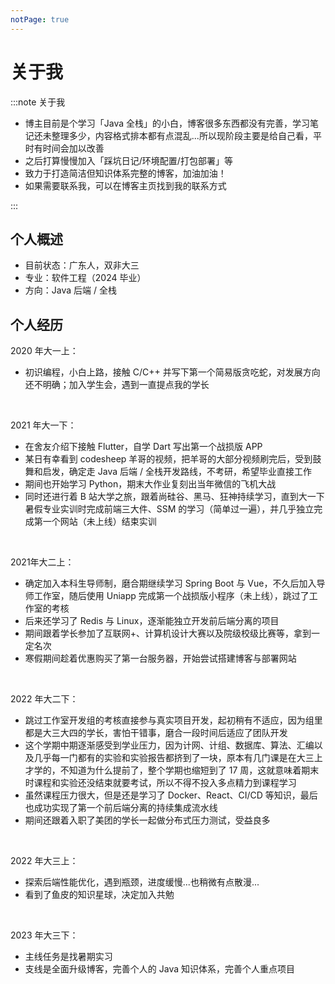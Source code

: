 ```yaml
---
notPage: true
---
```




# 关于我

:::note 关于我
- 博主目前是个学习「Java 全栈」的小白，博客很多东西都没有完善，学习笔记还未整理多少，内容格式排本都有点混乱...所以现阶段主要是给自己看，平时有时间会加以改善
- 之后打算慢慢加入「踩坑日记/环境配置/打包部署」等
- 致力于打造简洁但知识体系完整的博客，加油加油！
- 如果需要联系我，可以在博客主页找到我的联系方式

:::






## 个人概述

- 目前状态：广东人，双非大三
- 专业：软件工程（2024 毕业）
- 方向：Java 后端 / 全栈






## 个人经历

2020 年大一上：

- 初识编程，小白上路，接触 C/C++ 并写下第一个简易版贪吃蛇，对发展方向还不明确；加入学生会，遇到一直提点我的学长

<br/>



2021 年大一下：

- 在舍友介绍下接触 Flutter，自学 Dart 写出第一个战损版 APP
- 某日有幸看到 codesheep 羊哥的视频，把羊哥的大部分视频刷完后，受到鼓舞和启发，确定走 Java 后端 / 全栈开发路线，不考研，希望毕业直接工作
- 期间也开始学习 Python，期末大作业复刻出当年微信的飞机大战
- 同时还进行着 B 站大学之旅，跟着尚硅谷、黑马、狂神持续学习，直到大一下暑假专业实训时完成前端三大件、SSM 的学习（简单过一遍），并几乎独立完成第一个网站（未上线）结束实训

<br/>



2021年大二上：

- 确定加入本科生导师制，磨合期继续学习 Spring Boot 与 Vue，不久后加入导师工作室，随后使用 Uniapp 完成第一个战损版小程序（未上线），跳过了工作室的考核
- 后来还学习了 Redis 与 Linux，逐渐能独立开发前后端分离的项目
- 期间跟着学长参加了互联网+、计算机设计大赛以及院级校级比赛等，拿到一定名次
- 寒假期间趁着优惠购买了第一台服务器，开始尝试搭建博客与部署网站

<br/>



2022 年大二下：

- 跳过工作室开发组的考核直接参与真实项目开发，起初稍有不适应，因为组里都是大三大四的学长，害怕干错事，磨合一段时间后适应了团队开发
- 这个学期中期逐渐感受到学业压力，因为计网、计组、数据库、算法、汇编以及几乎每一门都有的实验和实验报告都挤到了一块，原本有几门课是在大三上才学的，不知道为什么提前了，整个学期也缩短到了 17 周，这就意味着期末时课程和实验还没结束就要考试，所以不得不投入多点精力到课程学习
- 虽然课程压力很大，但是还是学习了 Docker、React、CI/CD 等知识，最后也成功实现了第一个前后端分离的持续集成流水线
- 期间还跟着入职了美团的学长一起做分布式压力测试，受益良多

<br/>



2022 年大三上：

- 探索后端性能优化，遇到瓶颈，进度缓慢...也稍微有点散漫...
- 看到了鱼皮的知识星球，决定加入共勉

<br/>



2023 年大三下：

- 主线任务是找暑期实习
- 支线是全面升级博客，完善个人的 Java 知识体系，完善个人重点项目